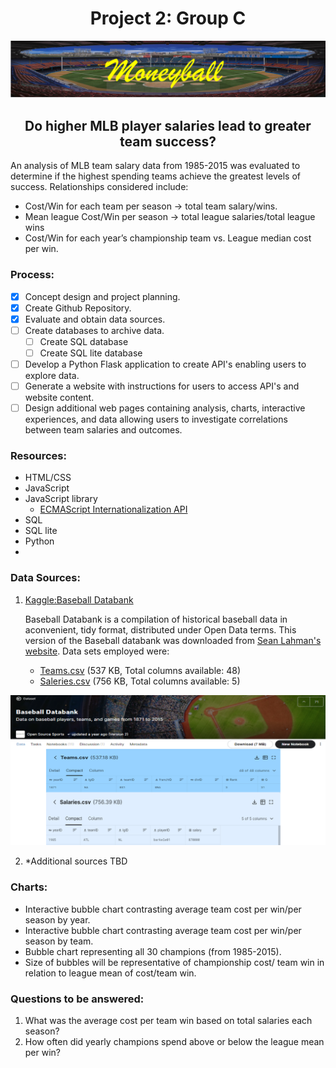 # <div align = "center"> Project 2: Group C</div>

![coverArt1.png](images/coverArt1.png)


## <b><div align = "center">Do higher MLB player salaries lead to greater team success?</div></b>

An analysis of MLB team salary data from 1985-2015 was evaluated to determine if the highest spending teams achieve the greatest levels of success. Relationships considered include:
-	Cost/Win for each team per season -> total team salary/wins.
-	Mean league Cost/Win per season -> total league salaries/total league wins
-	Cost/Win for each year’s championship team vs. League median cost per win.

### Process: 
- [x] Concept design and project planning.
- [x] Create Github Repository.
- [x] Evaluate and obtain data sources.
- [ ] Create databases to archive data.
  - [ ] Create SQL database
  - [ ] Create SQL lite database
  
- [ ] Develop a Python Flask application to create API's enabling users to explore data. 
- [ ] Generate a website with instructions for users to access API's and website content.
- [ ] Design additional web pages containing analysis, charts, interactive experiences, and data allowing users to investigate correlations between team salaries and outcomes.

### Resources:
-	HTML/CSS
-	JavaScript
-	JavaScript library
	-	[ECMAScript Internationalization API](https://402.ecma-international.org/1.0/) 		
-	SQL
-	SQL lite
-	Python
-	


### Data Sources:
	
   1. [Kaggle:Baseball Databank](https://www.kaggle.com/open-source-sports/baseball-databank?select=HallOfFame.csv)
      
      Baseball Databank is a compilation of historical baseball data in aconvenient, tidy format, distributed under Open Data terms.
      This version of the Baseball databank was downloaded from [Sean Lahman's website](http://www.seanlahman.com/baseball-archive/statistics/). Data sets employed were:
      +  [Teams.csv](https://www.kaggle.com/open-source-sports/baseball-databank?select=Teams.csv) (537 KB, Total columns available: 48)
      +  [Saleries.csv](https://www.kaggle.com/open-source-sports/baseball-databank?select=Salaries.csv) (756 KB, Total columns available: 5)
        		
	
![csvArt.png](images/csvArt.png)
	
	
	
   2. *Additional sources TBD	






### Charts: 
-	Interactive bubble chart contrasting average team cost per win/per season by year.
-	Interactive bubble chart contrasting average team cost per win/per season by team.
-	Bubble chart representing all 30 champions (from 1985-2015). 
-	Size of bubbles will be representative of championship cost/ team win in relation to league mean of cost/team win.

	
### Questions to be answered:
1.	What was the average cost per team win based on total salaries each season?
2.	How often did yearly champions spend above or below the league mean per win?




